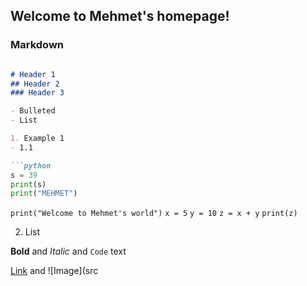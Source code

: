 ## Welcome to Mehmet's homepage!

### Markdown

```markdown

# Header 1
## Header 2
### Header 3

- Bulleted
- List

1. Example 1
- 1.1

```python
s = 39
print(s)
print("MEHMET")
```
`print("Welcome to Mehmet's world")`
`x = 5`
`y = 10`
`z = x + y`
`print(z)`


2. List

**Bold** and _Italic_ and `Code` text

[Link](url) and ![Image](src
